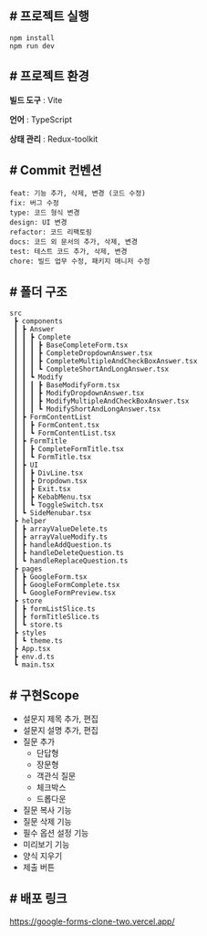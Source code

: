 
## # 프로젝트 실행

```
npm install
npm run dev
```



## # 프로젝트 환경

**빌드 도구** : Vite

**언어** : TypeScript

**상태 관리** : Redux-toolkit



## # Commit 컨벤션

```
feat: 기능 추가, 삭제, 변경 (코드 수정)
fix: 버그 수정
type: 코드 형식 변경
design: UI 변경
refactor: 코드 리팩토링
docs: 코드 외 문서의 추가, 삭제, 변경
test: 테스트 코드 추가, 삭제, 변경
chore: 빌드 업무 수정, 패키지 매니저 수정
```



## # 폴더 구조

```
src
 ┣ components
 ┃ ┣ Answer
 ┃ ┃ ┣ Complete
 ┃ ┃ ┃ ┣ BaseCompleteForm.tsx
 ┃ ┃ ┃ ┣ CompleteDropdownAnswer.tsx
 ┃ ┃ ┃ ┣ CompleteMultipleAndCheckBoxAnswer.tsx
 ┃ ┃ ┃ ┗ CompleteShortAndLongAnswer.tsx
 ┃ ┃ ┗ Modify
 ┃ ┃ ┃ ┣ BaseModifyForm.tsx
 ┃ ┃ ┃ ┣ ModifyDropdownAnswer.tsx
 ┃ ┃ ┃ ┣ ModifyMultipleAndCheckBoxAnswer.tsx
 ┃ ┃ ┃ ┗ ModifyShortAndLongAnswer.tsx
 ┃ ┣ FormContentList
 ┃ ┃ ┣ FormContent.tsx
 ┃ ┃ ┗ FormContentList.tsx
 ┃ ┣ FormTitle
 ┃ ┃ ┣ CompleteFormTitle.tsx
 ┃ ┃ ┗ FormTitle.tsx
 ┃ ┣ UI
 ┃ ┃ ┣ DivLine.tsx
 ┃ ┃ ┣ Dropdown.tsx
 ┃ ┃ ┣ Exit.tsx
 ┃ ┃ ┣ KebabMenu.tsx
 ┃ ┃ ┗ ToggleSwitch.tsx
 ┃ ┗ SideMenubar.tsx
 ┣ helper
 ┃ ┣ arrayValueDelete.ts
 ┃ ┣ arrayValueModify.ts
 ┃ ┣ handleAddQuestion.ts
 ┃ ┣ handleDeleteQuestion.ts
 ┃ ┗ handleReplaceQuestion.ts
 ┣ pages
 ┃ ┣ GoogleForm.tsx
 ┃ ┣ GoogleFormComplete.tsx
 ┃ ┗ GoogleFormPreview.tsx
 ┣ store
 ┃ ┣ formListSlice.ts
 ┃ ┣ formTitleSlice.ts
 ┃ ┗ store.ts
 ┣ styles
 ┃ ┗ theme.ts
 ┣ App.tsx
 ┣ env.d.ts
 ┗ main.tsx
```



## # 구현Scope

- 설문지 제목 추가, 편집
- 설문지 설명 추가, 편집
- 질문 추가
  - 단답형
  - 장문형
  - 객관식 질문
  - 체크박스
  - 드롭다운
- 질문 복사 기능
- 질문 삭제 기능
- 필수 옵션 설정 기능
- 미리보기 기능
- 양식 지우기
- 제출 버튼



## # 배포 링크

https://google-forms-clone-two.vercel.app/



